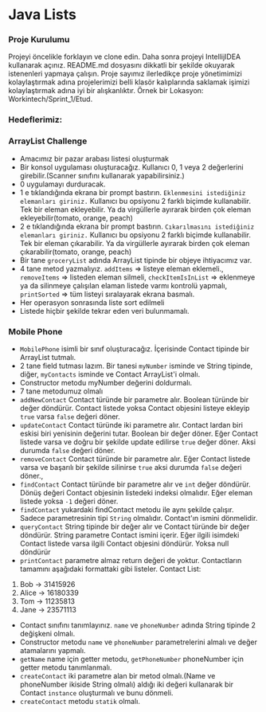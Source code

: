 #  Java Lists

### Proje Kurulumu

Projeyi öncelikle forklayın ve clone edin.
Daha sonra projeyi IntellijIDEA kullanarak açınız. README.md dosyasını dikkatli bir şekilde okuyarak istenenleri yapmaya çalışın.
Proje sayımız ilerledikçe proje yönetimimizi kolaylaştırmak adına projelerimizi belli klasör kalıplarında saklamak işimizi kolaylaştırmak adına iyi bir alışkanlıktır.
Örnek bir Lokasyon: Workintech/Sprint_1/Etud.

### Hedeflerimiz:

### ArrayList Challenge

 * Amacımız bir pazar arabası listesi oluşturmak
 * Bir konsol uygulaması oluşturacağız. Kullanıcı 0, 1 veya 2 değerlerini girebilir.(Scanner sınıfını kullanarak yapabilirsiniz.)
 * 0 uygulamayı durduracak.
 * 1 e tıklandığında ekrana bir prompt bastırın. ```Eklenmesini istediğiniz elemanları giriniz.``` Kullanıcı bu opsiyonu 2 farklı biçimde kullanabilir. Tek bir eleman ekleyebilir. Ya da virgüllerle ayırarak birden çok eleman ekleyebilir(tomato, orange, peach)
 * 2 e tıklandığında ekrana bir prompt bastırın. ```Cıkarılmasını istediğiniz elemanları giriniz.``` Kullanıcı bu opsiyonu 2 farklı biçimde kullanabilir. Tek bir eleman çıkarabilir. Ya da virgüllerle ayırarak birden çok eleman çıkarabilir(tomato, orange, peach)
 * Bir tane  ```groceryList``` adında ArrayList tipinde bir objeye ihtiyacımız var.
 * 4 tane metod yazmalıyız. ```addItems``` => listeye eleman eklemeli., ```removeItems``` => listeden eleman silmeli, ```checkItemIsInList``` => eklenmeye ya da silinmeye çalışılan elaman listede varmı kontrolü yapmalı, ```printSorted``` => tüm listeyi sıralayarak ekrana basmalı.
 * Her operasyon sonrasında liste sort edilmeli
 * Listede hiçbir şekilde tekrar eden veri bulunmamalı.
 
### Mobile Phone

* ```MobilePhone``` isimli bir sınıf oluşturacağız. İçerisinde Contact tipinde bir ArrayList tutmalı.
* 2 tane field tutması lazım. Bir tanesi ```myNumber``` isminde ve String tipinde, diğer, ```myContacts``` isminde ve Contact ArrayList'i olmalı.
* Constructor metodu myNumber değerini doldurmalı.
* 7 tane metodumuz olmalı
* ```addNewContact``` Contact türünde bir parametre alır. Boolean türünde bir değer döndürür. Contact listede yoksa Contact objesini listeye ekleyip ```true``` varsa ```false``` değeri döner.  
* ```updateContact``` Contact türünde iki parametre alır. Contact lardan biri eskisi biri yenisinin değerini tutar. Boolean bir değer döner. Eğer Contact listede varsa ve doğru bir şekilde update edilirse ```true``` değer döner. Aksi durumda  ```false``` değeri döner.
* ```removeContact``` Contact türünde bir parametre alır. Eğer Contact listede varsa ve başarılı bir şekilde silinirse ```true``` aksi durumda ```false``` değeri döner.,
* ```findContact``` Contact türünde bir parametre alır ve ```int``` değer döndürür. Dönüş değeri Contact objesinin listedeki indeksi olmalıdır. Eğer eleman listede yoksa ```-1``` değeri döner.
* ```findContact``` yukardaki findContact metodu ile aynı şekilde çalışır. Sadece parametresinin tipi ```String``` olmalıdır. Contact'ın ismini dönmelidir.
* ```queryContact``` String tipinde bir değer alır ve Contact türünde bir değer döndürür. String parametre Contact ismini içerir. Eğer ilgili isimdeki Contact listede varsa ilgili Contact objesini döndürür. Yoksa null döndürür
* ```printContact``` parametre almaz return değeri de yoktur. Contactların tamamını  aşağıdaki formattaki gibi listeler.
  Contact List:
1. Bob -> 31415926
2. Alice -> 16180339
3. Tom -> 11235813
4. Jane -> 23571113

* Contact sınıfını tanımlayınız. ```name``` ve ```phoneNumber``` adında String tipinde 2 değişkeni olmalı.
* Constructor metodu ```name``` ve ```phoneNumber``` parametrelerini almalı ve değer atamalarını yapmalı.
* ```getName``` name için getter metodu, ```getPhoneNumber``` phoneNumber için getter metodu tanımlanmalı. 
* ```createContact``` iki parametre alan bir metod olmalı.(Name ve phoneNumber ikiside String olmalı) aldığı iki değeri kullanarak bir Contact ```instance``` oluşturmalı ve bunu dönmeli.
* ```createContact``` metodu ```statik``` olmalı.
